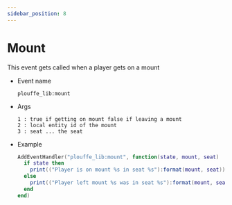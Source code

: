 ```yaml
---
sidebar_position: 8
---
```


# Mount

This event gets called when a player gets on a mount

- Event name
  ```
  plouffe_lib:mount
  ```

- Args
  ```
  1 : true if getting on mount false if leaving a mount
  2 : local entity id of the mount
  3 : seat ... the seat 
  ```

- Example
  ```lua
  AddEventHandler("plouffe_lib:mount", function(state, mount, seat)
    if state then
      print(("Player is on mount %s in seat %s"):format(mount, seat))
    else
      print(("Player left mount %s was in seat %s"):format(mount, seat))
    end
  end)
  ```
